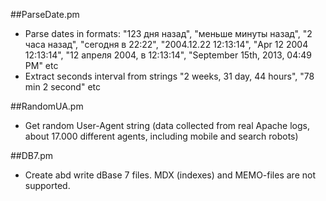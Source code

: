 ##ParseDate.pm

- Parse dates in formats: "123 дня назад", "меньше минуты назад", "2 часа назад", "сегодня в 22:22", "2004.12.22 12:13:14", "Apr 12 2004 12:13:14", "12 апреля 2004, в 12:13:14", "September 15th, 2013, 04:49 PM" etc
- Extract seconds interval from strings "2 weeks, 31 day, 44 hours", "78 min 2 second" etc
 
##RandomUA.pm

- Get random User-Agent string (data collected from real Apache logs, about 17.000 different agents, including mobile and search robots)

##DB7.pm

- Create abd write dBase 7 files. MDX (indexes) and MEMO-files are not supported.

